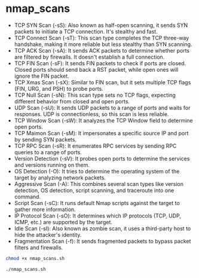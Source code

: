 # nmap_scans



- TCP SYN Scan (-sS): Also known as half-open scanning, it sends SYN packets to initiate a TCP connection. It's stealthy and fast.
- TCP Connect Scan (-sT): This scan type completes the TCP three-way handshake, making it more reliable but less stealthy than SYN scanning.
- TCP ACK Scan (-sA): It sends ACK packets to determine whether ports are filtered by firewalls. It doesn't establish a full connection.
- TCP FIN Scan (-sF): It sends FIN packets to check if ports are closed. Closed ports should send back a RST packet, while open ones will ignore the FIN packet.
- TCP Xmas Scan (-sX): Similar to FIN scan, but it sets multiple TCP flags (FIN, URG, and PSH) to probe ports.
- TCP Null Scan (-sN): This scan type sets no TCP flags, expecting different behavior from closed and open ports.
- UDP Scan (-sU): It sends UDP packets to a range of ports and waits for responses. UDP is connectionless, so this scan is less reliable.
- TCP Window Scan (-sW): It analyzes the TCP Window field to determine open ports.
- TCP Maimon Scan (-sM): It impersonates a specific source IP and port by sending SYN packets.
- TCP RPC Scan (-sR): It enumerates RPC services by sending RPC queries to a range of ports.
- Version Detection (-sV): It probes open ports to determine the services and versions running on them.
- OS Detection (-O): It tries to determine the operating system of the target by analyzing network packets.
- Aggressive Scan (-A): This combines several scan types like version detection, OS detection, script scanning, and traceroute into one command.
- Script Scan (-sC): It runs default Nmap scripts against the target to gather more information.
- IP Protocol Scan (-sO): It determines which IP protocols (TCP, UDP, ICMP, etc.) are supported by the target.
- Idle Scan (-sI): Also known as zombie scan, it uses a third-party host to hide the attacker's identity.
- Fragmentation Scan (-f): It sends fragmented packets to bypass packet filters and firewalls.

```bash
chmod +x nmap_scans.sh
```

```bash
./nmap_scans.sh
```
